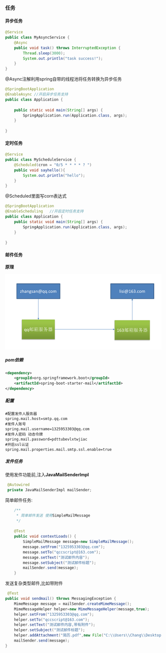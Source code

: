 ### 任务



#### 异步任务

```java
@Service
public class MyAsyncService {
    @Async	
    public void task() throws InterruptedException {
        Thread.sleep(3000);
        System.out.println("task success!");
    }
}
```

@Async注解利用spring自带的线程池将任务转换为异步任务

```java
@SpringBootApplication
@EnableAsync //开启异步任务支持
public class Application {

    public static void main(String[] args) {
        SpringApplication.run(Application.class, args);
    }

}

```



#### 定时任务

```java
@Service
public class MyScheduleService {
    @Scheduled(cron = "0/5 * * * * ? ")
    public void sayhello(){
        System.out.println("hello");
    }
}
```

 @Scheduled里面写corn表达式

```java
@SpringBootApplication
@EnableScheduling	//开启定时任务支持
public class Application {
    public static void main(String[] args) {
        SpringApplication.run(Application.class, args);
    }

}
```



#### 邮件任务

**原理**



![](assets/mailTask.png)



##### pom依赖

```xml
<dependency>
    <groupId>org.springframework.boot</groupId>
    <artifactId>spring-boot-starter-mail</artifactId>
</dependency>
```

##### 配置

```properties
#配置发件人服务器
spring.mail.host=smtp.qq.com
#发件人账号
spring.mail.username=1325953303@qq.com
#发件人密码 动态令牌
spring.mail.password=pdttubevlxtwjiac
#开启ssl认证
spring.mail.properties.mail.smtp.ssl.enable=true
```

##### 发件任务

使用发件功能前,注入**JavaMailSenderImpl**

```java
 @Autowired
 private JavaMailSenderImpl mailSender;
```



简单邮件任务:

````java
    /**
     * 简单邮件发送 使用SimpleMailMessage
     */

    @Test
    public void contextLoads() {
        SimpleMailMessage message=new SimpleMailMessage();
        message.setFrom("1325953303@qq.com");
        message.setTo("qccscript@163.com");
        message.setText("测试邮件内容");
        message.setSubject("测试邮件标题");
        mailSender.send(message);
    }
````

发送复杂类型邮件,比如带附件

```java
 @Test
public void sendmail() throws MessagingException {
    MimeMessage message = mailSender.createMimeMessage();
    MimeMessageHelper helper=new MimeMessageHelper(message,true);
    helper.setFrom("1325953303@qq.com");
    helper.setTo("qccscript@163.com");
    helper.setText("测试邮件内容,带有附件");
    helper.setSubject("测试邮件标题");
    helper.addAttachment("简历.pdf",new File("C:\\Users\\Chang\\Desktop\\ds.pdf"));
    mailSender.send(message);
}
```



